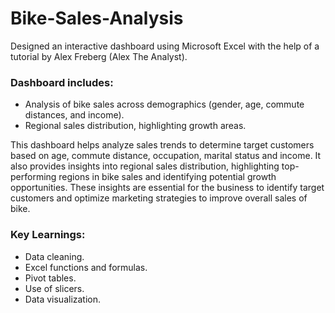 # Bike-Sales-Analysis
Designed an interactive dashboard using Microsoft Excel with the help of a tutorial by Alex Freberg (Alex The Analyst).

### Dashboard includes:
- Analysis of bike sales across demographics (gender, age, commute distances, and income).
- Regional sales distribution, highlighting growth areas.

This dashboard helps analyze sales trends to determine target customers based on age, commute distance, occupation, marital status and income. It also provides insights into regional sales distribution, highlighting top-performing regions in bike sales and identifying potential growth opportunities. These insights are essential for the business to identify target customers and optimize marketing strategies to improve overall sales of bike.

### Key Learnings:
- Data cleaning.
- Excel functions and formulas.
- Pivot tables.
- Use of slicers.
- Data visualization.
